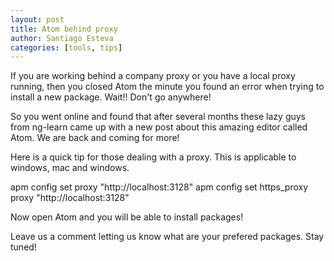 ```yaml
---
layout: post
title: Atom behind proxy
author: Santiago Esteva
categories: [tools, tips]
---
```


If you are working behind a company proxy or you have a local proxy running,
then you closed Atom the minute you found an error when trying to install a new
package. Wait!! Don't go anywhere!

So you went online and found that after several months these lazy guys from
ng-learn came up with a new post about this amazing editor called Atom. We are
back and coming for more!

Here is a quick tip for those dealing with a proxy. This is applicable to
windows, mac and windows.

  apm config set proxy "http://localhost:3128"
  apm config set https_proxy proxy "http://localhost:3128"

Now open Atom and you will be able to install packages!

Leave us a comment letting us know what are your prefered packages. Stay tuned!
